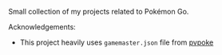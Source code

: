 Small collection of my projects related to Pokémon Go.

Acknowledgements:

* This project heavily uses `gamemaster.json` file from [pvpoke](https://github.com/pvpoke/pvpoke)
